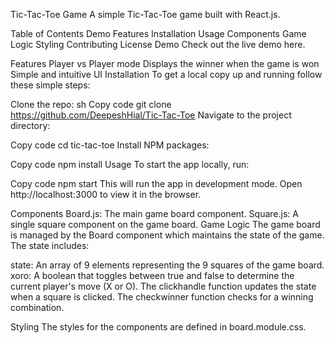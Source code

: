 Tic-Tac-Toe Game
A simple Tic-Tac-Toe game built with React.js.

Table of Contents
Demo
Features
Installation
Usage
Components
Game Logic
Styling
Contributing
License
Demo
Check out the live demo here.

Features
Player vs Player mode
Displays the winner when the game is won
Simple and intuitive UI
Installation
To get a local copy up and running follow these simple steps:

Clone the repo:
sh
Copy code
git clone https://github.com/DeepeshHial/Tic-Tac-Toe
Navigate to the project directory:

Copy code
cd tic-tac-toe
Install NPM packages:

Copy code
npm install
Usage
To start the app locally, run:


Copy code
npm start
This will run the app in development mode. Open http://localhost:3000 to view it in the browser.

Components
Board.js: The main game board component.
Square.js: A single square component on the game board.
Game Logic
The game board is managed by the Board component which maintains the state of the game. The state includes:

state: An array of 9 elements representing the 9 squares of the game board.
xoro: A boolean that toggles between true and false to determine the current player's move (X or O).
The clickhandle function updates the state when a square is clicked. The checkwinner function checks for a winning combination.

Styling
The styles for the components are defined in board.module.css.
